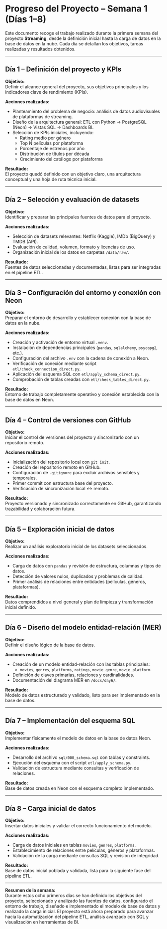 # Progreso del Proyecto – Semana 1 (Días 1–8)

Este documento recoge el trabajo realizado durante la primera semana del proyecto **Streaming**, desde la definición inicial hasta la carga de datos en la base de datos en la nube. Cada día se detallan los objetivos, tareas realizadas y resultados obtenidos.

---

##  Día 1 – Definición del proyecto y KPIs

**Objetivo:**  
Definir el alcance general del proyecto, sus objetivos principales y los indicadores clave de rendimiento (KPIs).

**Acciones realizadas:**  
- Planteamiento del problema de negocio: análisis de datos audiovisuales de plataformas de streaming.  
- Diseño de la arquitectura general: ETL con Python → PostgreSQL (Neon) → Vistas SQL → Dashboards BI.  
- Selección de KPIs iniciales, incluyendo:
  - Rating medio por género  
  - Top N películas por plataforma  
  - Porcentaje de estrenos por año  
  - Distribución de títulos por década  
  - Crecimiento del catálogo por plataforma  

**Resultado:**  
El proyecto quedó definido con un objetivo claro, una arquitectura conceptual y una hoja de ruta técnica inicial.

---

##  Día 2 – Selección y evaluación de datasets

**Objetivo:**  
Identificar y preparar las principales fuentes de datos para el proyecto.

**Acciones realizadas:**  
- Selección de datasets relevantes: Netflix (Kaggle), IMDb (BigQuery) y TMDB (API).  
- Evaluación de calidad, volumen, formato y licencias de uso.  
- Organización inicial de los datos en carpetas `/data/raw/`.

**Resultado:**  
Fuentes de datos seleccionadas y documentadas, listas para ser integradas en el pipeline ETL.

---

##  Día 3 – Configuración del entorno y conexión con Neon

**Objetivo:**  
Preparar el entorno de desarrollo y establecer conexión con la base de datos en la nube.

**Acciones realizadas:**  
- Creación y activación de entorno virtual `.venv`.  
- Instalación de dependencias principales (`pandas`, `sqlalchemy`, `psycopg2`, etc.).  
- Configuración del archivo `.env` con la cadena de conexión a Neon.  
- Verificación de conexión mediante script `etl/check_connection_direct.py`.  
- Aplicación del esquema SQL con `etl/apply_schema_direct.py`.  
- Comprobación de tablas creadas con `etl/check_tables_direct.py`.

**Resultado:**  
Entorno de trabajo completamente operativo y conexión establecida con la base de datos en Neon.

---

##  Día 4 – Control de versiones con GitHub

**Objetivo:**  
Iniciar el control de versiones del proyecto y sincronizarlo con un repositorio remoto.

**Acciones realizadas:**  
- Inicialización del repositorio local con `git init`.  
- Creación del repositorio remoto en GitHub.  
- Configuración de `.gitignore` para excluir archivos sensibles y temporales.  
- Primer commit con estructura base del proyecto.  
- Verificación de sincronización local ↔ remoto.

**Resultado:**  
Proyecto versionado y sincronizado correctamente en GitHub, garantizando trazabilidad y colaboración futura.

---

##  Día 5 – Exploración inicial de datos

**Objetivo:**  
Realizar un análisis exploratorio inicial de los datasets seleccionados.

**Acciones realizadas:**  
- Carga de datos con `pandas` y revisión de estructura, columnas y tipos de datos.  
- Detección de valores nulos, duplicados y problemas de calidad.  
- Primer análisis de relaciones entre entidades (películas, géneros, plataformas).

**Resultado:**  
Datos comprendidos a nivel general y plan de limpieza y transformación inicial definido.

---

##  Día 6 – Diseño del modelo entidad-relación (MER)

**Objetivo:**  
Definir el diseño lógico de la base de datos.

**Acciones realizadas:**  
- Creación de un modelo entidad-relación con las tablas principales:  
  - `movies`, `genres`, `platforms`, `ratings`, `movie_genre`, `movie_platform`  
- Definición de claves primarias, relaciones y cardinalidades.  
- Documentación del diagrama MER en `/docs/day6/`.

**Resultado:**  
Modelo de datos estructurado y validado, listo para ser implementado en la base de datos.

---

##  Día 7 – Implementación del esquema SQL

**Objetivo:**  
Implementar físicamente el modelo de datos en la base de datos Neon.

**Acciones realizadas:**  
- Desarrollo del archivo `sql/000_schema.sql` con tablas y constraints.  
- Ejecución del esquema con el script `etl/apply_schema.py`.  
- Validación de estructura mediante consultas y verificación de relaciones.

**Resultado:**  
Base de datos creada en Neon con el esquema completo implementado.

---

##  Día 8 – Carga inicial de datos

**Objetivo:**  
Insertar datos iniciales y validar el correcto funcionamiento del modelo.

**Acciones realizadas:**  
- Carga de datos iniciales en tablas `movies`, `genres`, `platforms`.  
- Establecimiento de relaciones entre películas, géneros y plataformas.  
- Validación de la carga mediante consultas SQL y revisión de integridad.

**Resultado:**  
Base de datos inicial poblada y validada, lista para la siguiente fase del pipeline ETL.

---

**Resumen de la semana:**  
Durante estos ocho primeros días se han definido los objetivos del proyecto, seleccionado y analizado las fuentes de datos, configurado el entorno de trabajo, diseñado e implementado el modelo de base de datos y realizado la carga inicial. El proyecto está ahora preparado para avanzar hacia la automatización del pipeline ETL, análisis avanzado con SQL y visualización en herramientas de BI.
